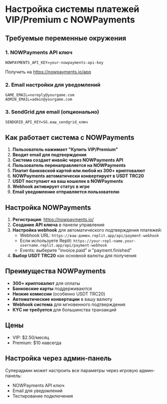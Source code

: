 # Настройка системы платежей VIP/Premium с NOWPayments

## Требуемые переменные окружения

### 1. NOWPayments API ключ
```
NOWPAYMENTS_API_KEY=your-nowpayments-api-key
```
Получить на https://nowpayments.io/app

### 2. Email настройки для уведомлений
```
GAME_EMAIL=noreply@yourgame.com
ADMIN_EMAIL=admin@yourgame.com
```

### 3. SendGrid для email (опционально)
```
SENDGRID_API_KEY=SG.ваш_sendgrid_ключ
```

## Как работает система с NOWPayments

1. **Пользователь нажимает "Купить VIP/Premium"**
2. **Вводит email для подтверждения**
3. **Система создает инвойс через NOWPayments API**
4. **Пользователь перенаправляется на NOWPayments**
5. **Платит банковской картой или любой из 300+ криптовалют**
6. **NOWPayments автоматически конвертирует в USDT TRC20**
7. **USDT поступают на ваш кошелек в NOWPayments**
8. **Webhook активирует статус в игре**
9. **Email уведомление отправляется пользователю**

## Настройка NOWPayments

1. **Регистрация**: https://nowpayments.io/
2. **Создание API ключа** в панели управления
3. **Настройка webhook** для автоматического подтверждения платежей:
   - Webhook URL: `https://ваш-домен.replit.app/api/payment-webhook`
   - Если используете Replit: `https://your-repl-name.your-username.replit.app/api/payment-webhook`
   - Events: выберите "invoice.paid" и "payment.finished"
4. **Выбор USDT TRC20** как основной валюты для получения

## Преимущества NOWPayments

- **300+ криптовалют** для оплаты
- **Банковские карты** поддерживаются
- **Низкие комиссии** (особенно USDT TRC20)
- **Автоматические конвертации** в вашу валюту
- **Webhook система** для мгновенного подтверждения
- **КYC не требуется** для большинства транзакций

## Цены
- VIP: $2.50/месяц  
- Premium: $10 навсегда

## Настройка через админ-панель
Суперадмин может настроить все параметры через игровую админ-панель:
- NOWPayments API ключ
- Email для уведомлений
- Тестирование подключения